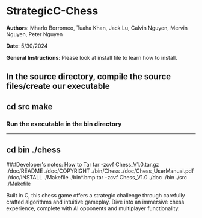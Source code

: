 # StrategicC-Chess

**Authors**:
Mharlo Borromeo, Tuaha Khan, Jack Lu, Calvin Nguyen, Mervin Nguyen, Peter Nguyen

**Date**: 5/30/2024

**General Instructions**:
Please look at install file to learn how to install.

In the source directory, compile the source files/create our executable
-----
cd src
make
-----
### Run the executable in the bin directory
-----
cd bin
./chess
-----

###Developer's notes: How to Tar 
tar -zcvf Chess_V1.0.tar.gz ./doc/README ./doc/COPYRIGHT
./bin/Chess ./doc/Chess_UserManual.pdf ./doc/INSTALL
./Makefile ./bin*.bmp
tar -zcvf Chess_V1.0 ./doc ./bin ./src
./Makefile

Built in C, this chess game offers a strategic challenge through carefully crafted algorithms and intuitive gameplay. Dive into an immersive chess experience, complete with AI opponents and multiplayer functionality.
